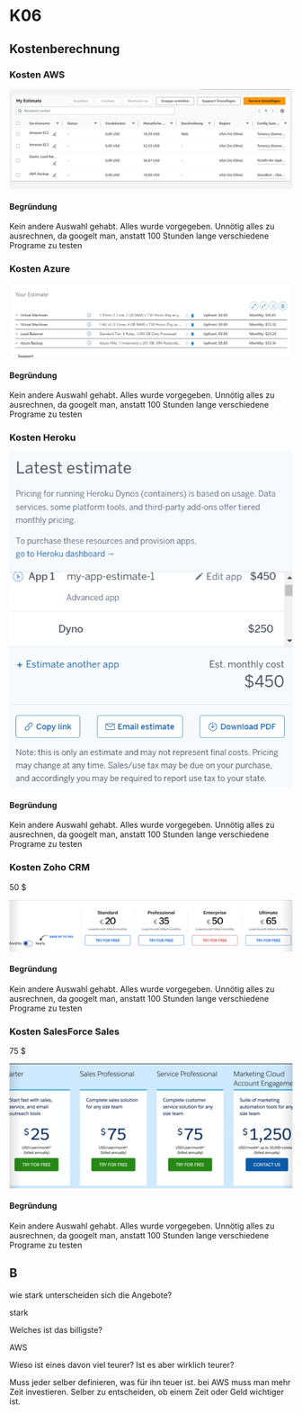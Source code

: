 # K06

## Kostenberechnung

### Kosten AWS

<img src="./assets/Screenshot%202023-06-27%20082335.jpg">

#### Begründung

Kein andere Auswahl gehabt. Alles wurde vorgegeben. Unnötig alles zu ausrechnen, da googelt man, anstatt 100 Stunden lange verschiedene Programe zu testen

### Kosten Azure

<img src="./assets/Screenshot%202023-06-27%20083737.jpg">

#### Begründung

Kein andere Auswahl gehabt. Alles wurde vorgegeben. Unnötig alles zu ausrechnen, da googelt man, anstatt 100 Stunden lange verschiedene Programe zu testen

### Kosten Heroku

<img src="./assets/Screenshot%202023-06-27%20084608.jpg">

#### Begründung

Kein andere Auswahl gehabt. Alles wurde vorgegeben. Unnötig alles zu ausrechnen, da googelt man, anstatt 100 Stunden lange verschiedene Programe zu testen

### Kosten Zoho CRM

50 $

<img src="./assets/Screenshot%202023-06-27%20085919.jpg">

#### Begründung

Kein andere Auswahl gehabt. Alles wurde vorgegeben. Unnötig alles zu ausrechnen, da googelt man, anstatt 100 Stunden lange verschiedene Programe zu testen

### Kosten SalesForce Sales

75 $

<img src="./assets/Screenshot%202023-06-27%20085929.jpg">

#### Begründung

Kein andere Auswahl gehabt. Alles wurde vorgegeben. Unnötig alles zu ausrechnen, da googelt man, anstatt 100 Stunden lange verschiedene Programe zu testen

## B

wie stark unterscheiden sich die Angebote?

stark

Welches ist das billigste?

AWS

Wieso ist eines davon viel teurer? Ist es aber wirklich teurer?

Muss jeder selber definieren, was für ihn teuer ist.
bei AWS muss man mehr Zeit investieren.
Selber zu entscheiden, ob einem Zeit oder Geld wichtiger ist.
